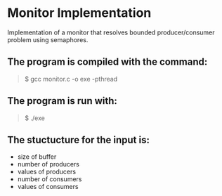 # Monitor Implementation
Implementation of a monitor that resolves bounded producer/consumer problem using semaphores. 


## The program is compiled with the command: 

> $ gcc monitor.c -o exe -pthread
  
## The program is run with:
> $ ./exe 
 
## The stuctucture for the input is:
* size of buffer
* number of producers
* values of producers
* number of consumers
* values of consumers

